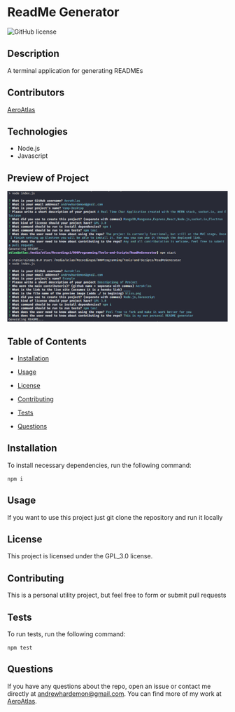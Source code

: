 # ReadMe Generator
![GitHub license](https://img.shields.io/badge/license-GPL_3.0-blue.svg)

## Description

A terminal application for generating READMEs

## Contributors

[AeroAtlas](https://github.com/AeroAtlas/)

## Technologies

<ul>
  <li>Node.js</li>
  <li>Javascript</li>
</ul>

## Preview of Project

<img src="./READMEGenerator.png"></img>

## Table of Contents 

* [Installation](#installation)

* [Usage](#usage)

* [License](#license)

* [Contributing](#contributing)

* [Tests](#tests)

* [Questions](#questions)

## Installation

To install necessary dependencies, run the following command:

```
npm i
```

## Usage

If you want to use this project just git clone the repository and run it locally

## License

This project is licensed under the GPL_3.0 license.
  
## Contributing

This is a personal utility project, but feel free to form or submit pull requests

## Tests

To run tests, run the following command:

```
npm test
```

## Questions

If you have any questions about the repo, open an issue or contact me directly at andrewhardemon@gmail.com. You can find more of my work at [AeroAtlas](https://github.com/AeroAtlas/).


